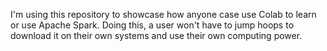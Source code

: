 I'm using this repository to showcase how anyone case use Colab to learn or use Apache Spark. Doing this, a user won't have to jump hoops to download it on their own systems and use their own computing power. 